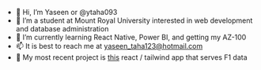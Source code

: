 - 👋 Hi, I’m Yaseen or @ytaha093
- 👀 I’m a student at Mount Royal University interested in web development and database administration
- 🌱 I’m currently learning React Native, Power BI, and getting my AZ-100
- 📫 It is best to reach me at yaseen_taha123@hotmail.com
- 🔭 My most recent project is [this](https://web3asg2-jet.vercel.app) react / tailwind app that serves F1 data
<!--
**ytaha093/ytaha093** is a ✨ _special_ ✨ repository because its `README.md` (this file) appears on your GitHub profile.

Here are some ideas to get you started:

- 🔭 I’m currently working on ...
- 🌱 I’m currently learning ...
- 👯 I’m looking to collaborate on ...
- 🤔 I’m looking for help with ...
- 💬 Ask me about ...
- 📫 How to reach me: ...
- 😄 Pronouns: ...
- ⚡ Fun fact: ...
-->
